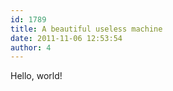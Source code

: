 ```yaml
---
id: 1789
title: A beautiful useless machine
date: 2011-11-06 12:53:54
author: 4
---
```


Hello, world!